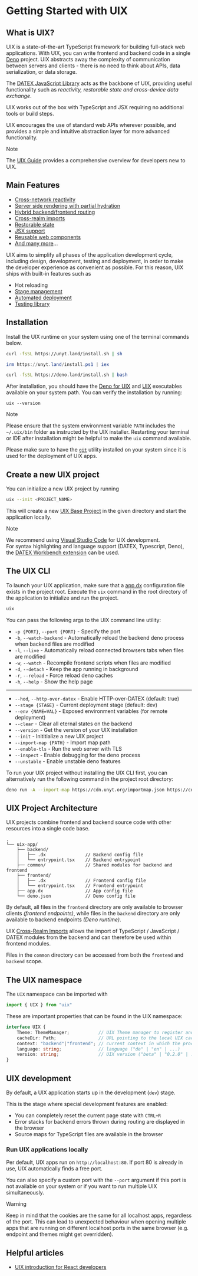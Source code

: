 # Getting Started with UIX

## What is UIX?

UIX is a state-of-the-art TypeScript framework for building full-stack web applications.
With UIX, you can write frontend and backend code in a single [Deno](https://docs.deno.com/runtime/manual) project.
UIX abstracts away the complexity of communication between servers and clients - there is no need to think about APIs, data serialization, or data storage.

The [DATEX JavaScript Library](https://docs.unyt.org/manual/datex/introduction) acts as the backbone of UIX, providing useful functionality such as *reactivity, restorable state and cross-device data exchange*.

UIX works out of the box with TypeScript and JSX requiring no additional tools or build steps.

UIX encourages the use of standard web APIs wherever possible, and provides a simple and intuitive abstraction layer for more advanced functionality.

> [!NOTE]
> The [UIX Guide](./18%20Guide.md) provides a comprehensive overview for developers new to UIX.


## Main Features

 * [Cross-network reactivity](02%20Cross-Realm%20Imports.md#Reactivity)
 * [Server side rendering with partial hydration](08%20Rendering%20Methods.md)
 * [Hybrid backend/frontend routing](05%20Entrypoints%20and%20Routing.md)
 * [Cross-realm imports](./02%20Cross-Realm%20Imports.md#cross-realm-imports)
 * [Restorable state](06%20Persistent%20Contexts.md)
 * [JSX support](./03%20JSX.md)
 * [Reusable web components](./04%20Components.md)
 * [And many more](https://uix.unyt.org)...

UIX aims to simplify all phases of the application development cycle, including design, development, testing and deployment, in order to make the developer experience as convenient as possible. 
For this reason, UIX ships with built-in features such as

 * Hot reloading
 * [Stage management](./09%20Configuration.md#app-deployment-stages)
 * [Automated deployment](./15%20Deployment.md)
 * [Testing library](https://github.com/unyt-org/unyt-tests/)

## Installation

Install the UIX runtime on your system using one of the terminal commands below.

<unyt-tabs>
<unyt-tab label="macOS" default>

```sh
curl -fsSL https://unyt.land/install.sh | sh
```

</unyt-tab>
<unyt-tab label="Windows">

```powershell
irm https://unyt.land/install.ps1 | iex
```

</unyt-tab>
<unyt-tab label="Linux">

```sh
curl -fsSL https://deno.land/install.sh | bash
```

</unyt-tab>
</unyt-tabs>

After installation, you should have the [Deno for UIX](https://github.com/unyt-org/deno) and [UIX](https://github.com/unyt-org/uix) executables available on your system path. You can verify the installation by running:

```shell
uix --version
```


> [!NOTE]
> Please ensure that the system environment variable `PATH` includes the `~/.uix/bin` folder as instructed by the UIX installer. Restarting your terminal or IDE after installation might be helpful to make the `uix` command available.

Please make sure to have the [`git`](https://git-scm.com/downloads) utility installed on your system since it is used for the deployment of UIX apps.

## Create a new UIX project

You can initialize a new UIX project by running
```bash
uix --init <PROJECT_NAME>
```

This will create a new [UIX Base Project](https://github.com/unyt-org/uix-base-project.git) in the given directory and start the application locally.

> [!NOTE]
> We recommend using <a target="_blank" href="https://code.visualstudio.com/download">Visual Studio Code</a> for UIX development.<br/>
> For syntax highlighting and language support (DATEX, Typescript, Deno), the <a target="_blank" href="https://marketplace.visualstudio.com/items?itemName=unytorg.datex-workbench">DATEX Workbench extension</a> can be used.


## The UIX CLI
To launch your UIX application, make sure that a [app.dx](./09%20Configuration.md#the-app-dx-file) configuration file exists in the project root.
Execute the `uix` command in the root directory of the application to initialize and run the project.

```bash
uix
```

You can pass the following args to the UIX command line utility:
* `-p {PORT}`, `--port {PORT}`  - Specify the port
* `-b`, `--watch-backend`       - Automatically reload the backend deno process when backend files are modified
* `-l`, `--live`                - Automatically reload connected browsers tabs when files are modified
* `-w`, `--watch`               - Recompile frontend scripts when files are modified
* `-d`, `--detach`              - Keep the app running in background
* `-r`, `--reload`              - Force reload deno caches
* `-h`, `--help`                - Show the help page

---

* `--hod`, `--http-over-datex`  - Enable HTTP-over-DATEX (default: true)
* `--stage {STAGE}`             - Current deployment stage (default: dev)
* `--env {NAME=VAL}`            - Exposed environment variables (for remote deployment)
* `--clear`                     - Clear all eternal states on the backend
* `--version`                   - Get the version of your UIX installation
* `--init`                      - Inititialize a new UIX project
* `--import-map {PATH}`         - Import map path
* `--enable-tls`                - Run the web server with TLS
* `--inspect`                   - Enable debugging for the deno process
* `--unstable`                  - Enable unstable deno features


To run your UIX project without installing the UIX CLI first, you can alternatively run the following command in the project root directory:
```bash
deno run -A --import-map https://cdn.unyt.org/importmap.json https://cdn.unyt.org/uix/run.ts
```

## UIX Project Architecture
UIX projects combine frontend and backend source code with other resources into a single code base.

```
.
└── uix-app/
    ├── backend/
    │   ├── .dx               // Backend config file
    │   └── entrypoint.tsx    // Backend entrypoint
    ├── common/               // Shared modules for backend and frontend
    ├── frontend/
    │   ├── .dx               // Frontend config file
    │   └── entrypoint.tsx    // Frontend entrypoint
    ├── app.dx                // App config file
    └── deno.json             // Deno config file
```

By default, all files in the `frontend` directory are only available to browser clients *(frontend endpoints)*, while files in the `backend` directory are only available to backend endpoints *(Deno runtime)*.

UIX [Cross-Realm Imports](./02%20Cross-Realm%20Imports.md#cross-realm-imports) allows the import of TypeScript / JavaScript / DATEX modules from the backend and can therefore be used within frontend modules.

Files in the `common` directory can be accessed from both the `frontend` and `backend` scope.

## The UIX namespace
The `UIX` namespace can be imported
with
```ts
import { UIX } from "uix"
```

These are important properties that can be found in the UIX namespace:
```ts
interface UIX {
    Theme: ThemeManager;           // UIX Theme manager to register and activate themes and dark/light mode
    cacheDir: Path;                // URL pointing to the local UIX cache directory
    context: "backend"|"frontend"; // current context in which the process is running
    language: string;              // language ("de" | "en" | ...)
    version: string;               // UIX version ("beta" | "0.2.0" | ...)
}
```

## UIX development

By default, a UIX application starts up in the development (`dev`) stage. 

This is the stage where special development features are enabled:
 * You can completely reset the current page state with `CTRL+R`
 * Error stacks for backend errors thrown during routing are displayed in the browser
 * Source maps for TypeScript files are available in the browser

### Run UIX applications locally

Per default, UIX apps run on `http://localhost:80`.
If port 80 is already in use, UIX automatically finds a free port.

You can also specify a custom port with the `--port` argument if this port is not available
on your system or if you want to run multiple UIX simultaneously.

> [!WARNING]
> Keep in mind that the cookies are the same for all localhost apps, regardless of the port.
> This can lead to unexpected behaviour when opening multiple apps that are running on different localhost ports in the same browser (e.g. endpoint and themes might get overridden).


## Helpful articles

* [UIX introduction for React developers](https://unyt.blog/article/2023-11-03-gettings-started-with-uix-coming-from-react)
